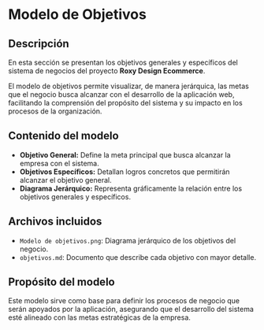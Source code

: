 # Modelo de Objetivos

## Descripción

En esta sección se presentan los objetivos generales y específicos del sistema de negocios del proyecto **Roxy Design Ecommerce**.

El modelo de objetivos permite visualizar, de manera jerárquica, las metas que el negocio busca alcanzar con el desarrollo de la aplicación web, facilitando la comprensión del propósito del sistema y su impacto en los procesos de la organización.

## Contenido del modelo

- **Objetivo General:** Define la meta principal que busca alcanzar la empresa con el sistema.
- **Objetivos Específicos:** Detallan logros concretos que permitirán alcanzar el objetivo general.
- **Diagrama Jerárquico:** Representa gráficamente la relación entre los objetivos generales y específicos.

## Archivos incluidos

- `Modelo de objetivos.png`: Diagrama jerárquico de los objetivos del negocio.
- `objetivos.md`: Documento que describe cada objetivo con mayor detalle.

## Propósito del modelo

Este modelo sirve como base para definir los procesos de negocio que serán apoyados por la aplicación, asegurando que el desarrollo del sistema esté alineado con las metas estratégicas de la empresa.

